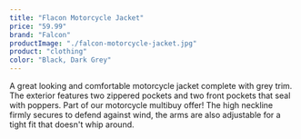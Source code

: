 ```yaml
---
title: "Flacon Motorcycle Jacket"
price: "59.99"
brand: "Falcon"
productImage: "./falcon-motorcycle-jacket.jpg"
product: "clothing"
color: "Black, Dark Grey"
---
```

A great looking and comfortable motorcycle jacket complete with grey trim. The exterior features two zippered pockets and two front pockets that seal with poppers. Part of our motorcycle multibuy offer! The high neckline firmly secures to defend against wind, the arms are also adjustable for a tight fit that doesn't whip around.